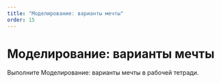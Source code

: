 ```yaml
---
title: "Моделирование: варианты мечты"
order: 15
---
```


# Моделирование: варианты мечты

Выполните Моделирование: варианты мечты в рабочей тетради.